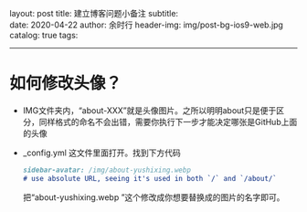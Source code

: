 layout:     post
title:      建立博客问题小备注
subtitle:    
date:      2020-04-22
author:     余时行
header-img: img/post-bg-ios9-web.jpg
catalog: true
tags:

------

# 如何修改头像？

- IMG文件夹内，“about-XXX”就是头像图片。之所以明明about只是便于区分，同样格式的命名不会出错，需要你执行下一步才能决定哪张是GitHub上面的头像

- _config.yml 这文件里面打开。找到下方代码

  ```markdown
  sidebar-avatar: /img/about-yushixing.webp      
  # use absolute URL, seeing it's used in both `/` and `/about/`
  ```

  把“about-yushixing.webp ”这个修改成你想要替换成的图片的名字即可。